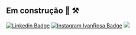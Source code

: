 

## Em construção :construction: :hammer_and_pick:


[![Linkedin Badge](https://img.shields.io/badge/-IvanRosa-blue?style=flat-square&logo=Linkedin&logoColor=white&link=https://www.linkedin.com/in/dsrivan/)](https://www.linkedin.com/in/dsrivan/)
[![Instagram IvanRosa Badge](https://img.shields.io/badge/-IvanRosa-blue?style=flat-square&logo=Instagram&logoColor=white&link=https://www.instagram.com/dsrivan/)](https://www.instagram.com/dsrivan/)
![](https://visitor-badge.glitch.me/badge?page_id=dsrivan.dsrivan)


<!--
<h1 align="center">Hi <img src="https://raw.githubusercontent.com/kaueMarques/kaueMarques/master/hi.gif" width="30px">!!!<br /><b>Ivan Rosa</b> here.</h1>
<h3 align="center">Brasileiro, 32 anos, Desenvolvedor Web Full Stack a 2 anos na ...</h3>

### Atualmente trabalho com:

![HTML5](https://img.shields.io/badge/HTML5-E34F26?style=for-the-badge&logo=html5&logoColor=white)
![CSS3](https://img.shields.io/badge/CSS3-1572B6?style=for-the-badge&logo=css3&logoColor=white)
![Bootstrap](https://img.shields.io/badge/bootstrap-%23563D7C.svg?style=for-the-badge&logo=bootstrap&logoColor=white)
![JavaScript](https://img.shields.io/badge/javascript-%23323330.svg?style=for-the-badge&logo=javascript&logoColor=%23F7DF1E)
![TypeScript](https://img.shields.io/badge/typescript-%23007ACC.svg?style=for-the-badge&logo=typescript&logoColor=white)
![.NET](https://img.shields.io/badge/.NET-512BD4?style=for-the-badge&logo=dotnet&logoColor=white)
![C#](https://img.shields.io/badge/C%23-239120?style=for-the-badge&logo=c-sharp&logoColor=white)
![React](https://img.shields.io/badge/react-%2320232a.svg?style=for-the-badge&logo=react&logoColor=%2361DAFB)
![Node.JS](https://img.shields.io/badge/Node.js-339933?style=for-the-badge&logo=nodedotjs&logoColor=white)
![SQL Server](https://img.shields.io/badge/Microsoft%20SQL%20Sever-CC2927?style=for-the-badge&logo=microsoft%20sql%20server&logoColor=white)

#

### Estudando:

![GraphQL](https://img.shields.io/badge/-GraphQL-E10098?style=for-the-badge&logo=graphql)
![Elastic Search](https://img.shields.io/badge/Elastic_Search-005571?style=for-the-badge&logo=elasticsearch&logoColor=white)
![React Native](https://img.shields.io/badge/React_Native-20232A?style=for-the-badge&logo=react&logoColor=61DAFB)
![Electron](https://img.shields.io/badge/Electron-2B2E3A?style=for-the-badge&logo=electron&logoColor=9FEAF9)
![Next.JS](https://img.shields.io/badge/next.js-000000?style=for-the-badge&logo=nextdotjs&logoColor=white)
![Firebase](https://img.shields.io/badge/firebase-ffca28?style=for-the-badge&logo=firebase&logoColor=black)
![Jasmine](https://img.shields.io/badge/Jasmine-8A4182?style=for-the-badge&logo=Jasmine&logoColor=white)
![Amazon AWS](https://img.shields.io/badge/Amazon_AWS-232F3E?style=for-the-badge&logo=amazon-aws&logoColor=white)

#

### Outros conhecimentos/utilizações:

![Heroku](https://img.shields.io/badge/Heroku-430098?style=for-the-badge&logo=heroku&logoColor=white)
![Netlify](https://img.shields.io/badge/Netlify-00C7B7?style=for-the-badge&logo=netlify&logoColor=white)
![Vercel](https://img.shields.io/badge/Vercel-000000?style=for-the-badge&logo=vercel&logoColor=white)
![Oracle](https://img.shields.io/badge/mysql-%2300f.svg?style=for-the-badge&logo=mysql&logoColor=white)
![MySQL](https://img.shields.io/badge/oracle-%23F00000.svg?style=for-the-badge&logo=oracle&logoColor=white)
![MySql](https://img.shields.io/badge/MySQL-00000F?style=for-the-badge&logo=mysql&logoColor=white)
![MongoDB](https://img.shields.io/badge/MongoDB-4EA94B?style=for-the-badge&logo=mongodb&logoColor=white)
![Postman](https://img.shields.io/badge/Postman-FF6C37?style=for-the-badge&logo=Postman&logoColor=white)
![Insomnia](https://img.shields.io/badge/Insomnia-5849be?style=for-the-badge&logo=Insomnia&logoColor=white)
![Git](https://img.shields.io/badge/git-%23F05033.svg?style=for-the-badge&logo=git&logoColor=white)
![Github](https://img.shields.io/badge/github-%23121011.svg?style=for-the-badge&logo=github&logoColor=white)
![PHP](https://img.shields.io/badge/php-%23777BB4.svg?style=for-the-badge&logo=php&logoColor=white)
![Delphi](https://img.shields.io/badge/Delphi-B22222?style=for-the-badge&logo=delphi&logoColor=white)
![SASS](https://img.shields.io/badge/Sass-CC6699?style=for-the-badge&logo=sass&logoColor=white)
![Tailwind CSS](https://img.shields.io/badge/Tailwind_CSS-38B2AC?style=for-the-badge&logo=tailwind-css&logoColor=white)
![Styled Components](https://img.shields.io/badge/styled--components-DB7093?style=for-the-badge&logo=styled-components&logoColor=white)
![Material UI](https://img.shields.io/badge/Material--UI-0081CB?style=for-the-badge&logo=material-ui&logoColor=white)
![Materializa-CSS](https://img.shields.io/badge/-materialize--css-ff69b4?style=for-the-badge&logo=materialize--css&logoColor=white)

#

### OS:

![Windows](https://img.shields.io/badge/Windows-0078D6?style=for-the-badge&logo=windows&logoColor=white)
![Linux](https://img.shields.io/badge/Linux-FCC624?style=for-the-badge&logo=linux&logoColor=black)

#

### Design:

![Figma](https://img.shields.io/badge/Figma-F24E1E?style=for-the-badge&logo=figma&logoColor=white)
![Adobe XD](https://img.shields.io/badge/Adobe%20XD-470137?style=for-the-badge&logo=Adobe%20XD&logoColor=#FF61F6)
![InVision](https://img.shields.io/badge/InVision-FF3366?style=for-the-badge&logo=InVision&logoColor=white)
![Sketch](https://img.shields.io/badge/Sketch-FFB387?style=for-the-badge&logo=sketch&logoColor=black)
![Photoshop](https://img.shields.io/badge/Adobe%20Photoshop-31A8FF?style=for-the-badge&logo=Adobe%20Photoshop&logoColor=black)

### Opções de contato direto:

[![Linkedin Badge](https://img.shields.io/badge/linkedin-%230077B5.svg?style=for-the-badge&logo=linkedin&logoColor=white&link=https://www.linkedin.com/in/dsrivan/)](https://www.linkedin.com/in/dsrivan/)
[![Outlook Badge](https://img.shields.io/badge/Microsoft_Outlook-0078D4?style=for-the-badge&logo=microsoft-outlook&logoColor=white&link=mailto:iivan.si@msn.com)](mailto:iivan.si@msn.com)
[![WhatsApp Badge](https://img.shields.io/badge/WhatsApp-25D366?style=for-the-badge&logo=whatsapp&logoColor=white&link=https://api.whatsapp.com/send?phone=5517996022603&text=Oi%Ivan...)](https://api.whatsapp.com/send?phone=5517996022603&text=Oi%Ivan...)

#

<div>
    <table>
    	<tr>
    		<td>
    			<img width="400px" align="left" src="https://github-readme-stats.vercel.app/api/top-langs/?username=dsrivan&layout=compact&theme=dracula&hide_border=true"/>
    		</td>
    		<td>
    			<img width="490px" align="left" src="https://github-readme-stats.vercel.app/api?username=dsrivan&show_icons=true&theme=dracula&hide_border=true"/>
    		</td>
    	</tr>
    </table>
</div>

#
-->
